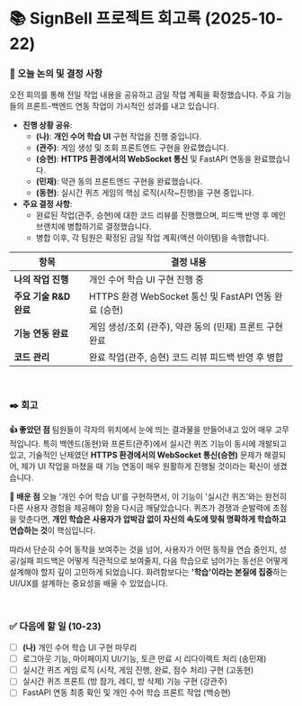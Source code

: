 # 📚 SignBell 프로젝트 회고록 (2025-10-22)

### 📌 오늘 논의 및 결정 사항
오전 회의를 통해 전일 작업 내용을 공유하고 금일 작업 계획을 확정했습니다. 주요 기능들의 프론트-백엔드 연동 작업이 가시적인 성과를 내고 있습니다.

- **진행 상황 공유**:
    - **(나)**: **개인 수어 학습 UI** 구현 작업을 진행 중입니다.
    - **(관주)**: 게임 생성 및 조회 프론트엔드 구현을 완료했습니다.
    - **(승현)**: **HTTPS 환경에서의 WebSocket 통신** 및 FastAPI 연동을 완료했습니다.
    - **(민재)**: 약관 동의 프론트엔드 구현을 완료했습니다.
    - **(동현)**: 실시간 퀴즈 게임의 핵심 로직(시작~진행)을 구현 중입니다.
- **주요 결정 사항**:
    - 완료된 작업(관주, 승현)에 대한 코드 리뷰를 진행했으며, 피드백 반영 후 메인 브랜치에 병합하기로 결정했습니다.
    - 병합 이후, 각 팀원은 확정된 금일 작업 계획(액션 아이템)을 속행합니다.

| 항목 | 결정 내용 |
| --- | --- |
| **나의 작업 진행** | 개인 수어 학습 UI 구현 진행 중 |
| **주요 기술 R&D 완료** | HTTPS 환경 WebSocket 통신 및 FastAPI 연동 완료 (승현) |
| **기능 연동 완료** | 게임 생성/조회 (관주), 약관 동의 (민재) 프론트 구현 완료 |
| **코드 관리** | 완료 작업(관주, 승현) 코드 리뷰 피드백 반영 후 병합 |

<br>

### ✒️ 회고

**👍 좋았던 점**
팀원들이 각자의 위치에서 눈에 띄는 결과물을 만들어내고 있어 매우 고무적입니다. 특히 백엔드(동현)와 프론트(관주)에서 실시간 퀴즈 기능이 동시에 개발되고 있고, 기술적인 난제였던 **HTTPS 환경에서의 WebSocket 통신(승현)** 문제가 해결되어, 제가 UI 작업을 마쳤을 때 기능 연동이 매우 원활하게 진행될 것이라는 확신이 생겼습니다.

**🤔 배운 점**
오늘 '개인 수어 학습 UI'를 구현하면서, 이 기능이 '실시간 퀴즈'와는 완전히 다른 사용자 경험을 제공해야 함을 다시금 깨달았습니다. 퀴즈가 경쟁과 순발력에 초점을 맞춘다면, **개인 학습은 사용자가 압박감 없이 자신의 속도에 맞춰 명확하게 학습하고 연습하는 것**이 핵심입니다.

따라서 단순히 수어 동작을 보여주는 것을 넘어, 사용자가 어떤 동작을 연습 중인지, 성공/실패 피드백은 어떻게 직관적으로 보여줄지, 다음 학습으로 넘어가는 동선은 어떻게 설계해야 할지 깊이 고민하게 되었습니다. 화려함보다는 **'학습'이라는 본질에 집중**하는 UI/UX를 설계하는 중요성을 배울 수 있었습니다.

<br>

### ✅ 다음에 할 일 (10-23)
- [ ] **(나)** 개인 수어 학습 UI 구현 마무리
- [ ] 로그아웃 기능, 마이페이지 UI/기능, 토큰 만료 시 리다이렉트 처리 (송민재)
- [ ] 실시간 퀴즈 게임 로직 (시작, 게임 진행, 완료, 점수 처리) 구현 (고동현)
- [ ] 실시간 퀴즈 프론트 (방 참가, 레디, 방 삭제) 기능 구현 (강관주)
- [ ] FastAPI 연동 최종 확인 및 개인 수어 학습 프론트 작업 (백승현)
